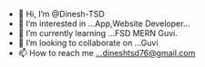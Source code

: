 - 👋 Hi, I’m @Dinesh-TSD
- 👀 I’m interested in ...App,Website Developer...
- 🌱 I’m currently learning ...FSD MERN Guvi.
- 💞️ I’m looking to collaborate on ...Guvi
- 📫 How to reach me ...dineshtsd76@gmail.com

<!---
Dinesh-TSD/Dinesh-TSD is a ✨ special ✨ repository because its `README.md` (this file) appears on your GitHub profile.
You can click the Preview link to take a look at your changes.
--->
